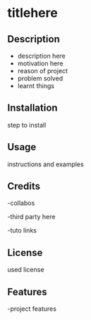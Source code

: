 # titlehere

## Description

- description here
-  motivation here
- reason of project  
- problem solved 
- learnt things 


## Installation

 step to install 

## Usage
 instructions and examples

## Credits

 -collabos

 -third party here 

 -tuto links 

## License

 used license 

 ## Features
 
 -project features 